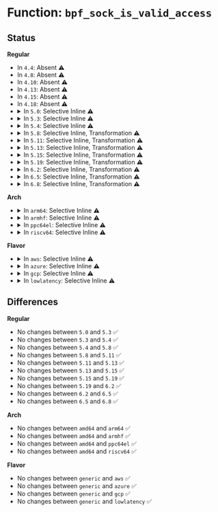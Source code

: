 # Function: <code>bpf_sock_is_valid_access</code>

## Status
<b>Regular</b>
<ul>
<li>
In <code>4.4</code>: Absent ⚠️
</li>
<li>
In <code>4.8</code>: Absent ⚠️
</li>
<li>
In <code>4.10</code>: Absent ⚠️
</li>
<li>
In <code>4.13</code>: Absent ⚠️
</li>
<li>
In <code>4.15</code>: Absent ⚠️
</li>
<li>
In <code>4.18</code>: Absent ⚠️
</li>
<li>
<details>
<summary>In <code>5.0</code>: Selective Inline ⚠️</summary>

```c
bool bpf_sock_is_valid_access(int off, int size, enum bpf_access_type type, struct bpf_insn_access_aux *info);
```

**Collision:** Unique Global

**Inline:** Selective

**Transformation:** False

**Instances:**

```
In net/core/filter.c (ffffffff818d8ab5)
Location: net/core/filter.c:5941
Inline: True
Direct callers:
  - kernel/bpf/verifier.c:check_mem_access
```
**Symbols:**

```
ffffffff818df260-ffffffff818df2a8: bpf_sock_is_valid_access (STB_GLOBAL)
```
</details>
</li>
<li>
<details>
<summary>In <code>5.3</code>: Selective Inline ⚠️</summary>

```c
bool bpf_sock_is_valid_access(int off, int size, enum bpf_access_type type, struct bpf_insn_access_aux *info);
```

**Collision:** Unique Global

**Inline:** Selective

**Transformation:** False

**Instances:**

```
In net/core/filter.c (ffffffff8192d6e0)
Location: net/core/filter.c:6607
Inline: True
Direct callers:
  - kernel/bpf/verifier.c:check_mem_access
  - net/core/filter.c:bpf_sock_common_is_valid_access
```
**Symbols:**

```
ffffffff8192d6e0-ffffffff8192d748: bpf_sock_is_valid_access (STB_GLOBAL)
```
</details>
</li>
<li>
<details>
<summary>In <code>5.4</code>: Selective Inline ⚠️</summary>

```c
bool bpf_sock_is_valid_access(int off, int size, enum bpf_access_type type, struct bpf_insn_access_aux *info);
```

**Collision:** Unique Global

**Inline:** Selective

**Transformation:** False

**Instances:**

```
In net/core/filter.c (ffffffff8195f9e0)
Location: net/core/filter.c:6694
Inline: True
Direct callers:
  - kernel/bpf/verifier.c:check_mem_access
  - net/core/filter.c:bpf_sock_common_is_valid_access
```
**Symbols:**

```
ffffffff8195f9e0-ffffffff8195fa48: bpf_sock_is_valid_access (STB_GLOBAL)
```
</details>
</li>
<li>
<details>
<summary>In <code>5.8</code>: Selective Inline, Transformation ⚠️</summary>

```c
bool bpf_sock_is_valid_access(int off, int size, enum bpf_access_type type, struct bpf_insn_access_aux *info);
```

**Collision:** Unique Global

**Inline:** Selective

**Transformation:** True

**Instances:**

```
In net/core/filter.c (ffffffff81a32f75)
Location: net/core/filter.c:6907
Inline: True
Inline callers:
  - net/core/filter.c:bpf_sock_common_is_valid_access
Direct callers:
  - kernel/bpf/verifier.c:check_sock_access
  - net/core/filter.c:bpf_sock_common_is_valid_access
```
**Symbols:**

```
ffffffff81a2b7d0-ffffffff81a2b82e: bpf_sock_is_valid_access.part.0 (STB_LOCAL)
ffffffff81a32fb0-ffffffff81a3302c: bpf_sock_is_valid_access (STB_GLOBAL)
```
</details>
</li>
<li>
<details>
<summary>In <code>5.11</code>: Selective Inline, Transformation ⚠️</summary>

```c
bool bpf_sock_is_valid_access(int off, int size, enum bpf_access_type type, struct bpf_insn_access_aux *info);
```

**Collision:** Unique Global

**Inline:** Selective

**Transformation:** True

**Instances:**

```
In net/core/filter.c (ffffffff81a35335)
Location: net/core/filter.c:7713
Inline: True
Inline callers:
  - net/core/filter.c:bpf_sock_common_is_valid_access
Direct callers:
  - kernel/bpf/verifier.c:check_sock_access
  - net/core/filter.c:bpf_sock_common_is_valid_access
```
**Symbols:**

```
ffffffff81a2c620-ffffffff81a2c67e: bpf_sock_is_valid_access.part.0 (STB_LOCAL)
ffffffff81a35370-ffffffff81a353ec: bpf_sock_is_valid_access (STB_GLOBAL)
```
</details>
</li>
<li>
<details>
<summary>In <code>5.13</code>: Selective Inline, Transformation ⚠️</summary>

```c
bool bpf_sock_is_valid_access(int off, int size, enum bpf_access_type type, struct bpf_insn_access_aux *info);
```

**Collision:** Unique Global

**Inline:** Selective

**Transformation:** True

**Instances:**

```
In net/core/filter.c (ffffffff81a1c495)
Location: net/core/filter.c:7835
Inline: True
Inline callers:
  - net/core/filter.c:bpf_sock_common_is_valid_access
Direct callers:
  - kernel/bpf/verifier.c:check_mem_access
  - net/core/filter.c:bpf_sock_common_is_valid_access
```
**Symbols:**

```
ffffffff81a13bd0-ffffffff81a13c28: bpf_sock_is_valid_access.part.0 (STB_LOCAL)
ffffffff81a1c4d0-ffffffff81a1c542: bpf_sock_is_valid_access (STB_GLOBAL)
```
</details>
</li>
<li>
<details>
<summary>In <code>5.15</code>: Selective Inline, Transformation ⚠️</summary>

```c
bool bpf_sock_is_valid_access(int off, int size, enum bpf_access_type type, struct bpf_insn_access_aux *info);
```

**Collision:** Unique Global

**Inline:** Selective

**Transformation:** True

**Instances:**

```
In net/core/filter.c (ffffffff81acfc55)
Location: net/core/filter.c:7965
Inline: True
Inline callers:
  - net/core/filter.c:bpf_sock_common_is_valid_access
Direct callers:
  - kernel/bpf/verifier.c:check_mem_access
  - net/core/filter.c:bpf_sock_common_is_valid_access
```
**Symbols:**

```
ffffffff81ac5380-ffffffff81ac53d8: bpf_sock_is_valid_access.part.0 (STB_LOCAL)
ffffffff81acfc90-ffffffff81acfd02: bpf_sock_is_valid_access (STB_GLOBAL)
```
</details>
</li>
<li>
<details>
<summary>In <code>5.19</code>: Selective Inline, Transformation ⚠️</summary>

```c
bool bpf_sock_is_valid_access(int off, int size, enum bpf_access_type type, struct bpf_insn_access_aux *info);
```

**Collision:** Unique Global

**Inline:** Selective

**Transformation:** True

**Instances:**

```
In net/core/filter.c (ffffffff81c4d395)
Location: net/core/filter.c:8360
Inline: True
Inline callers:
  - net/core/filter.c:bpf_sock_common_is_valid_access
Direct callers:
  - kernel/bpf/verifier.c:check_mem_access
  - net/core/filter.c:bpf_sock_common_is_valid_access
```
**Symbols:**

```
ffffffff81c408f0-ffffffff81c409ac: bpf_sock_is_valid_access.part.0 (STB_LOCAL)
ffffffff81c4d3f0-ffffffff81c4d499: bpf_sock_is_valid_access (STB_GLOBAL)
```
</details>
</li>
<li>
<details>
<summary>In <code>6.2</code>: Selective Inline, Transformation ⚠️</summary>

```c
bool bpf_sock_is_valid_access(int off, int size, enum bpf_access_type type, struct bpf_insn_access_aux *info);
```

**Collision:** Unique Global

**Inline:** Selective

**Transformation:** True

**Instances:**

```
In net/core/filter.c (ffffffff81e02245)
Location: net/core/filter.c:8499
Inline: True
Inline callers:
  - net/core/filter.c:bpf_sock_common_is_valid_access
Direct callers:
  - kernel/bpf/verifier.c:check_mem_access
  - net/core/filter.c:bpf_sock_common_is_valid_access
```
**Symbols:**

```
ffffffff81df5fd0-ffffffff81df608c: bpf_sock_is_valid_access.part.0 (STB_LOCAL)
ffffffff81e022b0-ffffffff81e02359: bpf_sock_is_valid_access (STB_GLOBAL)
```
</details>
</li>
<li>
<details>
<summary>In <code>6.5</code>: Selective Inline, Transformation ⚠️</summary>

```c
bool bpf_sock_is_valid_access(int off, int size, enum bpf_access_type type, struct bpf_insn_access_aux *info);
```

**Collision:** Unique Global

**Inline:** Selective

**Transformation:** True

**Instances:**

```
In net/core/filter.c (ffffffff81e745d5)
Location: net/core/filter.c:8651
Inline: True
Inline callers:
  - net/core/filter.c:bpf_sock_common_is_valid_access
Direct callers:
  - kernel/bpf/verifier.c:check_mem_access
  - net/core/filter.c:bpf_sock_common_is_valid_access
```
**Symbols:**

```
ffffffff81e67bb0-ffffffff81e67c5e: bpf_sock_is_valid_access.part.0 (STB_LOCAL)
ffffffff81e74640-ffffffff81e74702: bpf_sock_is_valid_access (STB_GLOBAL)
```
</details>
</li>
<li>
<details>
<summary>In <code>6.8</code>: Selective Inline, Transformation ⚠️</summary>

```c
bool bpf_sock_is_valid_access(int off, int size, enum bpf_access_type type, struct bpf_insn_access_aux *info);
```

**Collision:** Unique Global

**Inline:** Selective

**Transformation:** True

**Instances:**

```
In net/core/filter.c (ffffffff81f33d95)
Location: net/core/filter.c:8742
Inline: True
Inline callers:
  - net/core/filter.c:bpf_sock_common_is_valid_access
Direct callers:
  - kernel/bpf/verifier.c:check_mem_access
  - net/core/filter.c:bpf_sock_common_is_valid_access
```
**Symbols:**

```
ffffffff81f26d80-ffffffff81f26e2e: bpf_sock_is_valid_access.part.0 (STB_LOCAL)
ffffffff81f33e00-ffffffff81f33ec2: bpf_sock_is_valid_access (STB_GLOBAL)
```
</details>
</li>
</ul>
<b>Arch</b>
<ul>
<li>
<details>
<summary>In <code>arm64</code>: Selective Inline ⚠️</summary>

```c
bool bpf_sock_is_valid_access(int off, int size, enum bpf_access_type type, struct bpf_insn_access_aux *info);
```

**Collision:** Unique Global

**Inline:** Selective

**Transformation:** False

**Instances:**

```
In net/core/filter.c (ffff800010c02d68)
Location: net/core/filter.c:6694
Inline: True
Direct callers:
  - kernel/bpf/verifier.c:check_mem_access
  - net/core/filter.c:bpf_sock_common_is_valid_access
```
**Symbols:**

```
ffff800010c02d68-ffff800010c02e2c: bpf_sock_is_valid_access (STB_GLOBAL)
```
</details>
</li>
<li>
<details>
<summary>In <code>armhf</code>: Selective Inline ⚠️</summary>

```c
bool bpf_sock_is_valid_access(int off, int size, enum bpf_access_type type, struct bpf_insn_access_aux *info);
```

**Collision:** Unique Global

**Inline:** Selective

**Transformation:** False

**Instances:**

```
In net/core/filter.c (c0d1c340)
Location: net/core/filter.c:6694
Inline: True
Direct callers:
  - kernel/bpf/verifier.c:check_mem_access
  - net/core/filter.c:bpf_sock_common_is_valid_access
```
**Symbols:**

```
c0d1c340-c0d1c490: bpf_sock_is_valid_access (STB_GLOBAL)
```
</details>
</li>
<li>
<details>
<summary>In <code>ppc64el</code>: Selective Inline ⚠️</summary>

```c
bool bpf_sock_is_valid_access(int off, int size, enum bpf_access_type type, struct bpf_insn_access_aux *info);
```

**Collision:** Unique Global

**Inline:** Selective

**Transformation:** False

**Instances:**

```
In net/core/filter.c (c000000000cec440)
Location: net/core/filter.c:6694
Inline: True
Direct callers:
  - kernel/bpf/verifier.c:check_mem_access
  - net/core/filter.c:bpf_sock_common_is_valid_access
```
**Symbols:**

```
c000000000cec440-c000000000cec5b8: bpf_sock_is_valid_access (STB_GLOBAL)
```
</details>
</li>
<li>
<details>
<summary>In <code>riscv64</code>: Selective Inline ⚠️</summary>

```c
bool bpf_sock_is_valid_access(int off, int size, enum bpf_access_type type, struct bpf_insn_access_aux *info);
```

**Collision:** Unique Global

**Inline:** Selective

**Transformation:** False

**Instances:**

```
In net/core/filter.c (ffffffe0007821da)
Location: net/core/filter.c:6694
Inline: True
Direct callers:
  - kernel/bpf/verifier.c:check_mem_access
  - net/core/filter.c:bpf_sock_common_is_valid_access
```
**Symbols:**

```
ffffffe0007821da-ffffffe00078228c: bpf_sock_is_valid_access (STB_GLOBAL)
```
</details>
</li>
</ul>
<b>Flavor</b>
<ul>
<li>
<details>
<summary>In <code>aws</code>: Selective Inline ⚠️</summary>

```c
bool bpf_sock_is_valid_access(int off, int size, enum bpf_access_type type, struct bpf_insn_access_aux *info);
```

**Collision:** Unique Global

**Inline:** Selective

**Transformation:** False

**Instances:**

```
In net/core/filter.c (ffffffff818ff9b0)
Location: net/core/filter.c:6694
Inline: True
Direct callers:
  - kernel/bpf/verifier.c:check_mem_access
  - net/core/filter.c:bpf_sock_common_is_valid_access
```
**Symbols:**

```
ffffffff818ff9b0-ffffffff818ffa18: bpf_sock_is_valid_access (STB_GLOBAL)
```
</details>
</li>
<li>
<details>
<summary>In <code>azure</code>: Selective Inline ⚠️</summary>

```c
bool bpf_sock_is_valid_access(int off, int size, enum bpf_access_type type, struct bpf_insn_access_aux *info);
```

**Collision:** Unique Global

**Inline:** Selective

**Transformation:** False

**Instances:**

```
In net/core/filter.c (ffffffff818b97e0)
Location: net/core/filter.c:6694
Inline: True
Direct callers:
  - kernel/bpf/verifier.c:check_mem_access
  - net/core/filter.c:bpf_sock_common_is_valid_access
```
**Symbols:**

```
ffffffff818b97e0-ffffffff818b9848: bpf_sock_is_valid_access (STB_GLOBAL)
```
</details>
</li>
<li>
<details>
<summary>In <code>gcp</code>: Selective Inline ⚠️</summary>

```c
bool bpf_sock_is_valid_access(int off, int size, enum bpf_access_type type, struct bpf_insn_access_aux *info);
```

**Collision:** Unique Global

**Inline:** Selective

**Transformation:** False

**Instances:**

```
In net/core/filter.c (ffffffff819509e0)
Location: net/core/filter.c:6694
Inline: True
Direct callers:
  - kernel/bpf/verifier.c:check_mem_access
  - net/core/filter.c:bpf_sock_common_is_valid_access
```
**Symbols:**

```
ffffffff819509e0-ffffffff81950a48: bpf_sock_is_valid_access (STB_GLOBAL)
```
</details>
</li>
<li>
<details>
<summary>In <code>lowlatency</code>: Selective Inline ⚠️</summary>

```c
bool bpf_sock_is_valid_access(int off, int size, enum bpf_access_type type, struct bpf_insn_access_aux *info);
```

**Collision:** Unique Global

**Inline:** Selective

**Transformation:** False

**Instances:**

```
In net/core/filter.c (ffffffff819723b0)
Location: net/core/filter.c:6694
Inline: True
Direct callers:
  - kernel/bpf/verifier.c:check_mem_access
  - net/core/filter.c:bpf_sock_common_is_valid_access
```
**Symbols:**

```
ffffffff819723b0-ffffffff81972418: bpf_sock_is_valid_access (STB_GLOBAL)
```
</details>
</li>
</ul>

## Differences
<b>Regular</b>
<ul>
<li>
No changes between <code>5.0</code> and <code>5.3</code> ✅
</li>
<li>
No changes between <code>5.3</code> and <code>5.4</code> ✅
</li>
<li>
No changes between <code>5.4</code> and <code>5.8</code> ✅
</li>
<li>
No changes between <code>5.8</code> and <code>5.11</code> ✅
</li>
<li>
No changes between <code>5.11</code> and <code>5.13</code> ✅
</li>
<li>
No changes between <code>5.13</code> and <code>5.15</code> ✅
</li>
<li>
No changes between <code>5.15</code> and <code>5.19</code> ✅
</li>
<li>
No changes between <code>5.19</code> and <code>6.2</code> ✅
</li>
<li>
No changes between <code>6.2</code> and <code>6.5</code> ✅
</li>
<li>
No changes between <code>6.5</code> and <code>6.8</code> ✅
</li>
</ul>
<b>Arch</b>
<ul>
<li>
No changes between <code>amd64</code> and <code>arm64</code> ✅
</li>
<li>
No changes between <code>amd64</code> and <code>armhf</code> ✅
</li>
<li>
No changes between <code>amd64</code> and <code>ppc64el</code> ✅
</li>
<li>
No changes between <code>amd64</code> and <code>riscv64</code> ✅
</li>
</ul>
<b>Flavor</b>
<ul>
<li>
No changes between <code>generic</code> and <code>aws</code> ✅
</li>
<li>
No changes between <code>generic</code> and <code>azure</code> ✅
</li>
<li>
No changes between <code>generic</code> and <code>gcp</code> ✅
</li>
<li>
No changes between <code>generic</code> and <code>lowlatency</code> ✅
</li>
</ul>

